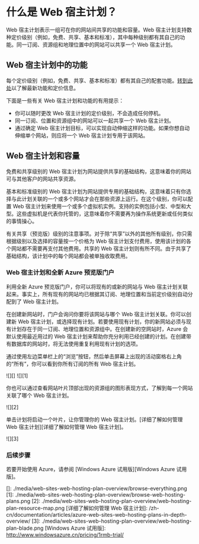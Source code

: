<properties pageTitle="What is a web hosting plan?" description="Web hosting plan overview" title="What is a web hosting plan?" services="web-sites" authors="adamab" />
<tags ms.service="web-sites"
    ms.date="11/17/2014"
    wacn.date="04/11/2015"
    />

# 什么是 Web 宿主计划？

Web 宿主计划表示一组可在你的网站间共享的功能和容量。Web 宿主计划支持数种定价级别（例如，免费、共享、基本和标准），其中每种级别都有其自己的功能。同一订阅、资源组和地理位置中的网站可以共享一个 Web 宿主计划。

## Web 宿主计划中的功能

每个定价级别（例如，免费、共享、基本和标准）都有其自己的配套功能。[转到此处][转到此处]以了解最新功能和定价信息。

下面是一些有关 Web 宿主计划和功能的有用提示：

-   你可以随时更改 Web 宿主计划的定价级别，不会造成任何停机。
-   同一订阅、位置和资源组中的网站可以一起共享一个 Web 宿主计划。
-   通过确定 Web 宿主计划目标，可以实现自动伸缩这样的功能。如果你想自动伸缩单个网站，则应将一个 Web 宿主计划专用于该网站。

## Web 宿主计划和容量

免费和共享级别的 Web 宿主计划为网站提供共享的基础结构，这意味着你的网站可与其他客户的网站共享资源。

基本和标准级别的 Web 宿主计划为网站提供专用的基础结构，这意味着只有你选择与此计划关联的一个或多个网站才会在那些资源上运行。在这个级别，你可以配置 Web 宿主计划来使用一个或多个虚拟机实例。支持的实例包括小型、中型和大型。这些虚拟机是代表你托管的，这意味着你不需要再为操作系统更新或任何类似的事情操心。

有关共享（预览版）级别的注意事项。对于除“共享”以外的其他所有级别，你只需根据级别以及选择的容量按一个价格为 Web 宿主计划支付费用，使用该计划的各个网站都不需要再支付其他费用。共享的 Web 宿主计划则有所不同。由于共享了基础结构，该计划中的每个网站都会被单独收取费用。

### Web 宿主计划和全新 Azure 预览版门户

利用全新 Azure 预览版门户，你可以将现有的或新的网站与 Web 宿主计划关联起来。事实上，所有现有的网站均已根据其订阅、地理位置和当前定价级别自动分配到了 Web 宿主计划。

在创建新网站时，门户会询问你要将该网站与哪个 Web 宿主计划关联。你可以创建新 Web 宿主计划，或选择现有计划。若要使用现有计划，你的新网站必须与现有计划存在于同一订阅、地理位置和资源组中。在创建新的空网站时，Azure 会默认使用最近用过的 Web 宿主计划来帮助你充分利用已经创建的计划。在创建带有数据库的网站时，将无法使用重复利用现有计划的选项。

通过使用左边菜单栏上的“浏览”按钮，然后单击屏幕上出现的活动窗格右上角的“所有”，你可以看到你所有订阅的所有 Web 宿主计划。

![][]
![][1]

你也可以通过查看网站叶片顶部出现的资源组的图形表现方式，了解到每一个网站关联了哪个 Web 宿主计划。

![][2]

单击计划将启动一个叶片，让你管理你的 Web 宿主计划。[详细了解如何管理 Web 宿主计划][详细了解如何管理 Web 宿主计划]。

![][3]

### 后续步骤

若要开始使用 Azure，请参阅 [Windows Azure 试用版][Windows Azure 试用版]。

<!-- Images. -->

  [转到此处]: /home/features/web-site/#price
  []: ./media/web-sites-web-hosting-plan-overview/browse-everything.png
  [1]: ./media/web-sites-web-hosting-plan-overview/browse-web-hosting-plans.png
  [2]: ./media/web-sites-web-hosting-plan-overview/web-hosting-plan-resource-map.png
  [详细了解如何管理 Web 宿主计划]: /zh-cn/documentation/articles/azure-web-sites-web-hosting-plans-in-depth-overview/
  [3]: ./media/web-sites-web-hosting-plan-overview/web-hosting-plan-blade.png
  [Windows Azure 试用版]: http://www.windowsazure.cn/pricing/1rmb-trial/
